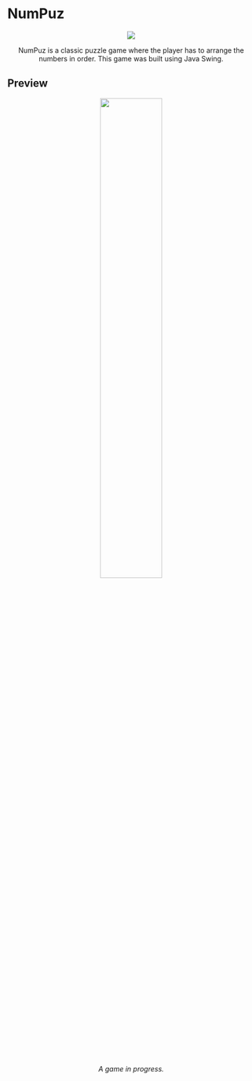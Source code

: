 # NumPuz

<p align="center">
<img src="https://www.johnvinh.dev/images/num-puz-title.svg">
</p>
<p align="center">
NumPuz is a classic puzzle game where the player has to arrange the numbers in order. This game was built using Java Swing.
</p>

## Preview

<p align="center">
<img width="50%" src="https://www.johnvinh.dev/images/numpuz.png">
</p>
<p align="center">
<i>A game in progress.</i>
</p>
